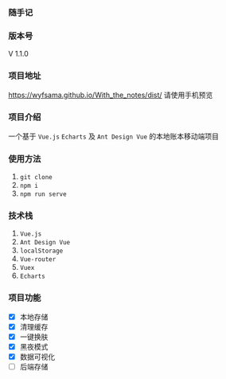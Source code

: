 ### 随手记

### 版本号

V 1.1.0

### 项目地址

https://wyfsama.github.io/With_the_notes/dist/ 请使用手机预览

### 项目介绍

一个基于 `Vue.js` `Echarts` 及 `Ant Design Vue` 的本地账本移动端项目

### 使用方法

1. `git clone`
2. `npm i`
3. `npm run serve`

### 技术栈

1. `Vue.js`
2. `Ant Design Vue`
3. `localStorage`
4. `Vue-router`
5. `Vuex`
6. `Echarts`

### 项目功能

- [x] 本地存储
- [x] 清理缓存
- [x] 一键换肤
- [x] 黑夜模式
- [x] 数据可视化
- [ ] 后端存储
